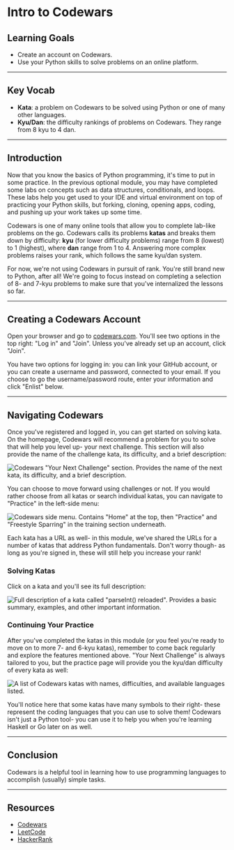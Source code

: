# Intro to Codewars

## Learning Goals

- Create an account on Codewars.
- Use your Python skills to solve problems on an online platform.

***

## Key Vocab

- **Kata**: a problem on Codewars to be solved using Python or one of many
  other languages.
- **Kyu/Dan**: the difficulty rankings of problems on Codewars. They range from
  8 kyu to 4 dan.

***

## Introduction

Now that you know the basics of Python programming, it's time to put in some
practice. In the previous optional module, you may have completed some labs on
concepts such as data structures, conditionals, and loops. These labs help you
get used to your IDE and virtual environment on top of practicing your Python
skills, but forking, cloning, opening apps, coding, and pushing up your work
takes up some time.

Codewars is one of many online tools that allow you to complete lab-like
problems on the go. Codewars calls its problems **katas** and breaks them down
by difficulty: **kyu** (for lower difficulty problems) range from 8 (lowest) to
1 (highest), where **dan** range from 1 to 4. Answering more complex problems
raises your rank, which follows the same kyu/dan system.

For now, we're not using Codewars in pursuit of rank. You're still brand new to
Python, after all! We're going to focus instead on completing a selection of 8-
and 7-kyu problems to make sure that you've internalized the lessons so far.

***

## Creating a Codewars Account

Open your browser and go to [codewars.com](codewars.com). You'll see two options
in the top right: "Log in" and "Join". Unless you've already set up an account,
click "Join".

You have two options for logging in: you can link your GitHub account, or you
can create a username and password, connected to your email. If you choose to
go the username/password route, enter your information and click "Enlist" below.

***

## Navigating Codewars

Once you've registered and logged in, you can get started on solving kata. On
the homepage, Codewars will recommend a problem for you to solve that will help
you level up- your next challenge. This section will also provide the name of
the challenge kata, its difficulty, and a brief description:

![Codewars "Your Next Challenge" section. Provides the name of the next kata,
its difficulty, and a brief description.](
https://curriculum-content.s3.amazonaws.com/python/next_challenge.png "your
next challenge")

You can choose to move forward using challenges or not. If you would rather
choose from all katas or search individual katas, you can navigate to "Practice"
in the left-side menu:

![Codewars side menu. Contains "Home" at the top, then "Practice" and "Freestyle
Sparring" in the training section underneath.](
https://curriculum-content.s3.amazonaws.com/python/codewars_side_menu.png
"side menu")

Each kata has a URL as well- in this module, we've shared the URLs for a number
of katas that address Python fundamentals. Don't worry though- as long as you're
signed in, these will still help you increase your rank!

### Solving Katas

Click on a kata and you'll see its full description:

![Full description of a kata called "parseInt() reloaded". Provides a basic
summary, examples, and other important information.](
https://curriculum-content.s3.amazonaws.com/python/full_kata_description.png
"full kata description")

### Continuing Your Practice

After you've completed the katas in this module (or you feel you're ready to
move on to more 7- and 6-kyu katas), remember to come back regularly and
explore the features mentioned above. "Your Next Challenge" is always tailored
to you, but the practice page will provide you the kyu/dan difficulty of every
kata as well:

![A list of Codewars katas with names, difficulties, and available languages
listed.](
https://curriculum-content.s3.amazonaws.com/python/codewars_practice_page.png
"codewars practice page")

You'll notice here that some katas have many symbols to their right- these
represent the coding languages that you can use to solve them! Codewars isn't
just a Python tool- you can use it to help you when you're learning Haskell or
Go later on as well.

***

## Conclusion

Codewars is a helpful tool in learning how to use programming languages to
accomplish (usually) simple tasks.

***

## Resources

- [Codewars](https://www.codewars.com/dashboard)
- [LeetCode](https://leetcode.com/)
- [HackerRank](https://www.hackerrank.com/)
